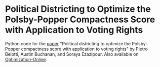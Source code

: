 # Political Districting to Optimize the Polsby-Popper Compactness Score with Application to Voting Rights

Python code for the [paper](https://github.com/AustinLBuchanan/Polsby_Popper_optimization/blob/main/Political_Districting_to_Optimize_Polsby_Popper_Compactness_OO_style_.pdf) "Political districting to optimize the Polsby-Popper compactness score with application to voting rights" by Pietro Belotti, Austin Buchanan, and Soraya Ezazipour. Also available on [Optimization-Online](https://optimization-online.org/2023/05/political-districting-to-optimize-the-polsby-popper-compactness-score/).

